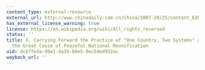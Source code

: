 ```yaml
---
content_type: external-resource
external_url: http://www.chinadaily.com.cn/china/2007-10/25/content_6204667_10.htm
has_external_license_warning: true
license: https://en.wikipedia.org/wiki/All_rights_reserved
status: ''
title: X. Carrying Forward the Practice of "One Country, Two Systems" and Advancing
  the Great Cause of Peaceful National Reunification
uid: dc67feda-90e1-4a3d-b0e5-9ec54ed932ac
wayback_url: ''
---
```

